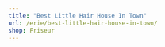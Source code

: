 ```yaml
---
title: "Best Little Hair House In Town"
url: /erie/best-little-hair-house-in-town/
shop: Friseur
---
```


